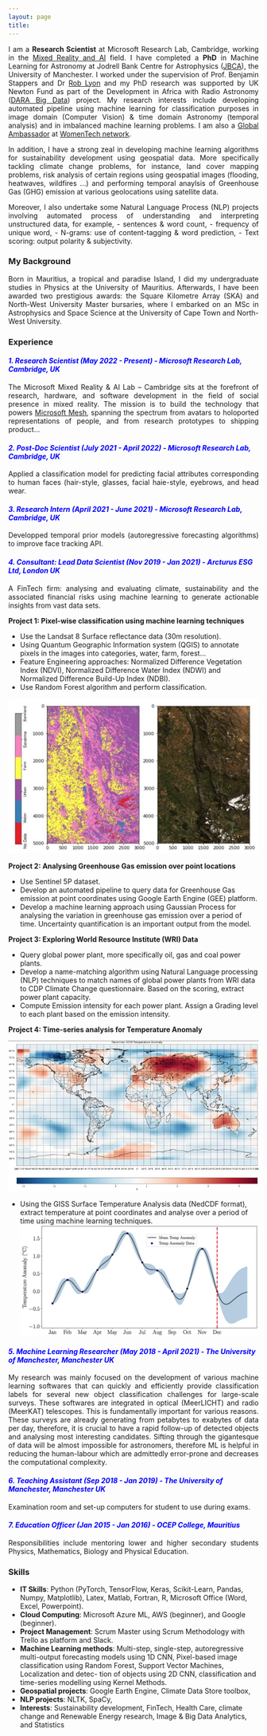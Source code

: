 ```yaml
---
layout: page
title:
---
```


<p align="justify"> I am a <b>Research Scientist</b> at Microsoft Research Lab, Cambridge, working in the <a href="https://www.microsoft.com/en-us/research/lab/mixed-reality-ai-lab-cambridge/">Mixed Reality and AI</a> field. I have completed a <b>PhD</b> in Machine Learning for Astronomy at Jodrell Bank Centre for Astrophysics (<a href="http://www.jodrellbank.manchester.ac.uk/">JBCA</a>), the University of Manchester. I worked under the supervision of Prof. Benjamin Stappers and Dr <a href="http://www.scienceguyrob.com/">Rob Lyon</a> and my PhD research was supported by UK Newton Fund as part of the Development in Africa with Radio Astronomy (<a href="https://www.darabigdata.com/">DARA Big Data</a>) project. My research interests include developing automated pipeline using machine learning for classification purposes in image domain (Computer Vision) & time domain Astronomy (temporal analysis) and in imbalanced machine learning problems. I am also a <a href="https://www.womentech.net/global-ambassadors/United%20Kingdom/Zafiirah/Hosenie">Global Ambassador</a> at <a href="https://www.womentech.net/">WomenTech network</a>. </p>
  
<p align="justify">In addition, I have a strong zeal in developing machine learning algorithms for sustainability development using geospatial data. More specifically tackling climate change problems, for instance, land cover mapping problems, risk analysis of certain regions using geospatial images (flooding, heatwaves, wildfires ...) and performing temporal anaylsis of Greenhouse Gas (GHG) emission at various geolocations using satellite data.</p>


<p align="justify">Moreover, I also undertake some Natural Language Process (NLP) projects involving automated process of understanding and interpreting unstructured data, for example, 
  - sentences & word count, 
  - frequency of unique word, 
  - N-grams: use of content-tagging & word prediction,
  - Text scoring: output polarity & subjectivity.</p>


### My Background

<p align="justify"> 
Born in Mauritius, a tropical and paradise Island, I did my undergraduate studies in Physics at the University of Mauritius. Afterwards, I have been awarded two prestigious awards: the Square Kilometre Array (SKA) and North-West University Master bursaries, where I embarked on an MSc in Astrophysics and Space Science at the University of Cape Town and North-West University. 
</p>

### Experience

#### <span style="color:blue"> ***1. Research Scientist (May 2022 - Present) - Microsoft Research Lab, Cambridge, UK***</span>

<p align="justify"> The Microsoft Mixed Reality & AI Lab – Cambridge sits at the forefront of research, hardware, and software development in the field of social presence in mixed reality. The mission is to build the technology that powers <a href="https://www.microsoft.com/en-us/mesh">Microsoft Mesh</a>, spanning the spectrum from avatars to holoported representations of people, and from research prototypes to shipping product... </p>

#### <span style="color:blue"> ***2. Post-Doc Scientist (July 2021 - April 2022) - Microsoft Research Lab, Cambridge, UK***</span>

<p align="justify">  Applied a classification model for predicting facial attributes corresponding to human faces (hair-style, glasses, facial haie-style, eyebrows, and head wear.</p>

#### <span style="color:blue"> ***3. Research Intern (April 2021 - June 2021) - Microsoft Research Lab, Cambridge, UK***</span>

<p align="justify"> Developped temporal prior models (autoregressive forecasting algorithms) to improve face tracking API.</p>

#### <span style="color:blue"> ***4. Consultant: Lead Data Scientist (Nov 2019 - Jan 2021) - Arcturus ESG Ltd, London UK***</span>

<p align="justify"> A FinTech firm: analysing and evaluating climate, sustainability and the associated financial risks using machine learning to generate actionable insights from vast data sets. </p>

<b>Project 1: Pixel-wise classification using machine learning techniques</b>
- Use the Landsat 8 Surface reflectance data (30m resolution).
- Using Quantum Geographic Information system (QGIS) to annotate pixels in the images into categories, water, farm, forest...
- Feature Engineering approaches: Normalized Difference Vegetation Index (NDVI), Normalized Difference Water Index (NDWI) and Normalized Difference Build-Up Index (NDBI).
- Use Random Forest algorithm and perform classification.

![Google1](/assets/img/pixelclassification.jpeg)


<b>Project 2: Analysing Greenhouse Gas emission over point locations</b>

- Use Sentinel 5P dataset.
- Develop an automated pipeline to query data for Greenhouse Gas emission at point coordinates using Google Earth Engine (GEE) platform.
- Develop a machine learning approach using Gaussian Process for analysing the variation in greenhouse gas emission over a period of time. Uncertainty quantification is an important output from the model.

<b>Project 3: Exploring World Resource Institute (WRI) Data</b>

- Query global power plant, more specifically oil, gas and coal power plants.
- Develop a name-matching algorithm using Natural Language processing (NLP) techniques to match names of global power plants from WRI data to CDP Climate Change questionnaire. Based on the scoring, extract power plant capacity.
- Compute Emission intensity for each power plant. Assign a Grading level to each plant based on the emission intensity.

<b>Project 4: Time-series analysis for Temperature Anomaly</b>

![Google1](/assets/img/Temp_heatmap.jpeg) 
- Using the GISS Surface Temperature Analysis data (NedCDF format), extract temperature at point coordinates and analyse over a period of time using machine learning techniques.
![Google1](/assets/img/Temp_anomaly.jpeg)
 
 
#### <span style="color:blue"> ***5. Machine Learning Researcher (May 2018 - April 2021) - The University of Manchester, Manchester UK***</span>

<p align="justify"> My research was mainly focused on the development of various machine learning softwares that can quickly and efficiently provide classification labels for several new object classification challenges for large-scale surveys. These softwares are integrated in optical (MeerLICHT) and radio (MeerKAT) telescopes. This is fundamentally important for various reasons. These surveys are already generating from petabytes to exabytes of data per day, therefore, it is crucial to have a rapid follow-up of detected objects and analysing most interesting candidates. Sifting through the gigantesque of data will be almost impossible for astronomers, therefore ML is helpful in reducing the human-labour which are admittedly error-prone and decreases the computational complexity. </p>

#### <span style="color:blue"> ***6. Teaching Assistant (Sep 2018 - Jan 2019) - The University of Manchester, Manchester UK***</span>
<p align="justify"> Examination room and set-up computers for student to use during exams.</p>

#### <span style="color:blue"> ***7. Education Officer (Jan 2015 - Jan 2016) - OCEP College, Mauritius***</span>
<p align="justify"> Responsibilities include mentoring lower and higher secondary students Physics, Mathematics, Biology and Physical Education.</p>

### Skills
- <b>IT Skills</b>: Python (PyTorch, TensorFlow, Keras, Scikit-Learn, Pandas, Numpy, Matplotlib), Latex, Matlab, Fortran, R, Microsoft Office (Word, Excel, Powerpoint).
- <b>Cloud Computing</b>: Microsoft Azure ML, AWS (beginner), and Google (beginner).
- <b>Project Management</b>: Scrum Master using Scrum Methodology with Trello as platform and Slack.
- <b>Machine Learning methods</b>: Multi-step, single-step, autoregressive multi-output forecasting models using 1D CNN, Pixel-based image classification using Random Forest, Support Vector Machines, Localization and detec- tion of objects using 2D CNN, classification and time-series modelling using Kernel Methods.
- <b>Geospatial projects</b>: Google Earth Engine, Climate Data Store toolbox,
- <b>NLP projects</b>: NLTK, SpaCy,
- <b>Interests</b>: Sustainability development, FinTech, Health Care, climate change and Renewable Energy research, Image & Big Data Analytics, and Statistics

